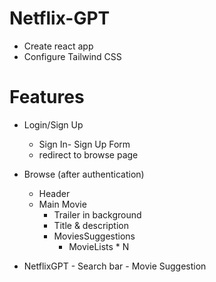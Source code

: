 
# Netflix-GPT

- Create react app
- Configure Tailwind CSS



# Features

- Login/Sign Up
   - Sign In- Sign Up Form
   - redirect to browse page

- Browse (after authentication)
   - Header
   - Main Movie
       - Trailer in background
       - Title & description
       - MoviesSuggestions
          - MovieLists * N

- NetflixGPT
       - Search bar
       - Movie Suggestion
